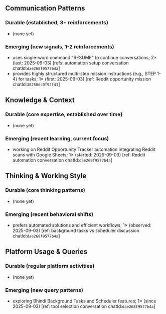 ## Communication Patterns
### Durable (established, 3+ reinforcements)
- (none yet)

### Emerging (new signals, 1-2 reinforcements)
- uses single-word command "RESUME" to continue conversations; 2× (last: 2025-09-03) [refs: automation setup conversation chatId:`dae268f9577b4a`]
- provides highly structured multi-step mission instructions (e.g., STEP 1-4) for tasks; 1× (first: 2025-09-03) [ref: Reddit opportunity mission chatId:`38258dc0f92f41`]

## Knowledge & Context
### Durable (core expertise, established over time)
- (none yet)

### Emerging (recent learning, current focus)  
- working on Reddit Opportunity Tracker automation integrating Reddit scans with Google Sheets; 1× (started: 2025-09-03) [ref: Reddit automation conversation chatId:`dae268f9577b4a`]

## Thinking & Working Style
### Durable (core thinking patterns)
- (none yet)

### Emerging (recent behavioral shifts)
- prefers automated solutions and efficient workflows; 1× (observed: 2025-09-03) [ref: background tasks vs scheduler discussion chatId:`dae268f9577b4a`]

## Platform Usage & Queries
### Durable (regular platform activities)
- (none yet)

### Emerging (new query patterns)
- exploring Bhindi Background Tasks and Scheduler features; 1× (since 2025-09-03) [ref: tool selection conversation chatId:`dae268f9577b4a`]